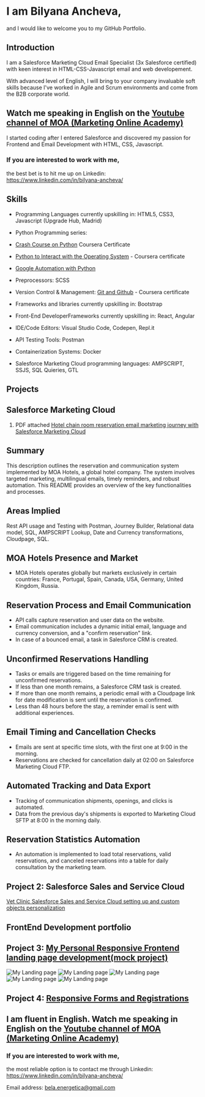 # I am Bilyana Ancheva, 
and I would like to welcome you to my GitHub Portfolio.

## Introduction

I am a Salesforce Marketing Cloud Email Specialist (3x Salesforce certified) with keen interest in HTML-CSS-Javascript email and web developement.

With advanced level of English, I will bring to your company invaluable soft skills because I've worked in Agile and Scrum environments and come from the B2B corporate world.
## Watch me speaking in English on the [Youtube channel of MOA (Marketing Online Academy)](https://www.youtube.com/watch?v=u8LV0w3HrDI)

I started coding after I entered Salesforce and discovered my passion for Frontend and Email Development with HTML, CSS, Javascript.

### If you are interested to work with me, 
the best bet is to hit me up on Linkedin: https://www.linkedin.com/in/bilyana-ancheva/


## Skills
- Programming Languages currently upskilling in: HTML5, CSS3, Javascript  (Upgrade Hub, Madrid)
  
- Python Programming series: 
- [Crash Course on Python](https://www.coursera.org/account/accomplishments/verify/AYQUHSPKNFQK) Coursera Certificate
- [Python to Interact with the Operating System](https://www.coursera.org/account/accomplishments/verify/856BECU7X4KB) - Coursera certificate
- [Google Automation with Python](https://www.coursera.org/account/accomplishments/professional-cert/ZXMM25G67E73)
- Preprocessors: SCSS
- Version Control & Management: [Git and Github](https://www.coursera.org/account/accomplishments/verify/FCTQU2NWDZKY) - Coursera certificate
- Frameworks and libraries currently upskilling in: Bootstrap
- Front-End DeveloperFrameworks currently upskilling in: React, Angular
- IDE/Code Editors: Visual Studio Code, Codepen, Repl.it
- API Testing Tools: Postman
- Containerization Systems: Docker
- Salesforce Marketing Cloud programming languages: AMPSCRIPT, SSJS, SQL Quieries, GTL

## Projects
## Salesforce Marketing Cloud
1. PDF attached [Hotel chain room reservation email marketing journey with Salesforce Marketing Cloud ](https://docs.google.com/document/d/1HgVFumFAqz3yVIDk9XMr3QdJu9MnMYAW87Um05sJoXw/edit?usp=sharing)
## Summary
This description outlines the reservation and communication system implemented by MOA Hotels, a global hotel company. The system involves targeted marketing, multilingual emails, timely reminders, and robust automation. This README provides an overview of the key functionalities and processes.

## Areas Implied
Rest API usage and Testing with Postman, Journey Builder, Relational data model, SQL, AMPSCRIPT Lookup, Date and Currency transformations, Cloudpage, SQL.

## MOA Hotels Presence and Market
- MOA Hotels operates globally but markets exclusively in certain countries: France, Portugal, Spain, Canada, USA, Germany, United Kingdom, Russia.

## Reservation Process and Email Communication
- API calls capture reservation and user data on the website.
- Email communication includes a dynamic initial email, language and currency conversion, and a "confirm reservation" link.
- In case of a bounced email, a task in Salesforce CRM is created.

## Unconfirmed Reservations Handling
- Tasks or emails are triggered based on the time remaining for unconfirmed reservations.
- If less than one month remains, a Salesforce CRM task is created.
- If more than one month remains, a periodic email with a Cloudpage link for date modification is sent until the reservation is confirmed.
- Less than 48 hours before the stay, a reminder email is sent with additional experiences.

## Email Timing and Cancellation Checks
- Emails are sent at specific time slots, with the first one at 9:00 in the morning.
- Reservations are checked for cancellation daily at 02:00 on Salesforce Marketing Cloud FTP.

## Automated Tracking and Data Export
- Tracking of communication shipments, openings, and clicks is automated.
- Data from the previous day's shipments is exported to Marketing Cloud SFTP at 8:00 in the morning daily.

## Reservation Statistics Automation
- An automation is implemented to load total reservations, valid reservations, and canceled reservations into a table for daily consultation by the marketing team.


## Project 2: Salesforce Sales and Service Cloud
[Vet Clinic Salesforce Sales and Service Cloud setting up and custom objects personalization](https://docs.google.com/presentation/d/16vo-xnHKIr2Vf2mC2w89NpbKoNRy_-WgGkfz3WpPHGc/edit?usp=sharing)

## FrontEnd Development portfolio
## Project 3: [My Personal Responsive Frontend landing page development(mock project)](https://github.com/ba23-python/bilyanaancheva.github.io)
   
![My Landing page](Assets/My-Landing-screenshot1.PNG)
![My Landing page](Assets/My-Landing-screenshot2.PNG)
![My Landing page](Assets/My-Landing-screenshot3.PNG)
![My Landing page](Assets/My-Landing-screenshot4.PNG)
![My Landing page](Assets/My-Landing-screenshot5.PNG)

## Project 4: [Responsive Forms and Registrations](https://github.com/ba23-python/UpgradeHub/tree/master/Responsive%20Forms%20and%20Registrations)

## I am fluent in English. Watch me speaking in English on the [Youtube channel of MOA (Marketing Online Academy)](https://www.youtube.com/watch?v=u8LV0w3HrDI)

### If you are interested to work with me, 
the most reliable option is to contact me through Linkedin: https://www.linkedin.com/in/bilyana-ancheva/

Email address: bela.energetica@gmail.com


